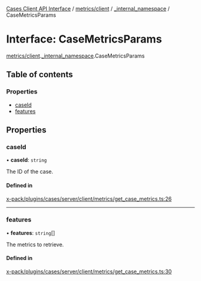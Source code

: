 [Cases Client API Interface](../README.md) / [metrics/client](../modules/metrics_client.md) / [\_internal\_namespace](../modules/metrics_client._internal_namespace.md) / CaseMetricsParams

# Interface: CaseMetricsParams

[metrics/client](../modules/metrics_client.md).[_internal_namespace](../modules/metrics_client._internal_namespace.md).CaseMetricsParams

## Table of contents

### Properties

- [caseId](metrics_client._internal_namespace.CaseMetricsParams.md#caseid)
- [features](metrics_client._internal_namespace.CaseMetricsParams.md#features)

## Properties

### caseId

• **caseId**: `string`

The ID of the case.

#### Defined in

[x-pack/plugins/cases/server/client/metrics/get_case_metrics.ts:26](https://github.com/elastic/kibana/blob/c427bf270ae/x-pack/plugins/cases/server/client/metrics/get_case_metrics.ts#L26)

___

### features

• **features**: `string`[]

The metrics to retrieve.

#### Defined in

[x-pack/plugins/cases/server/client/metrics/get_case_metrics.ts:30](https://github.com/elastic/kibana/blob/c427bf270ae/x-pack/plugins/cases/server/client/metrics/get_case_metrics.ts#L30)
